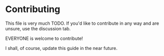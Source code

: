 # Contributing

This file is very much TODO.  If you'd like to contribute in any way and are unsure, use the discussion tab.

EVERYONE is welcome to contribute!

I shall, of course, update this guide in the near future.